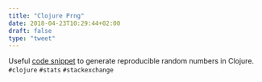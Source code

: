 ```yaml
---
title: "Clojure Prng"
date: 2018-04-23T10:29:44+02:00
draft: false
type: "tweet"
---
```

Useful [code snippet](https://stackoverflow.com/questions/24007063/how-to-generate-repeatable-random-sequences-with-rand-int) to generate reproducible random numbers in Clojure. `#clojure` `#stats` `#stackexchange`
